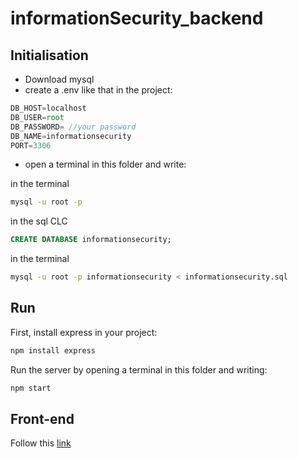 # informationSecurity_backend

## Initialisation

- Download mysql
- create a .env like that in the project:
```js
DB_HOST=localhost
DB_USER=root
DB_PASSWORD= //your password
DB_NAME=informationsecurity
PORT=3306
```
- open a terminal in this folder and write:

 in the terminal
```bash
mysql -u root -p
```

in the sql CLC
```sql
CREATE DATABASE informationsecurity;
```

in the terminal
```bash
mysql -u root -p informationsecurity < informationsecurity.sql
```

## Run

First, install express in your project:
```bash
npm install express
```

Run the server by opening a terminal in this folder and writing:

```bash
npm start
```

## Front-end

Follow this [link](https://github.com/codalbin/informationSecurity)
